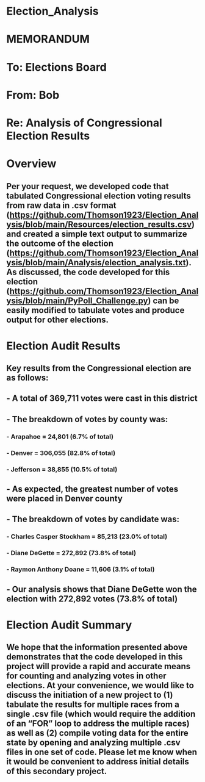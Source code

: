 # Election_Analysis

# MEMORANDUM

# To: Elections Board
# From: Bob
# Re: Analysis of Congressional Election Results

# Overview
## Per your request, we developed code that tabulated Congressional election voting results from raw data in .csv format (https://github.com/Thomson1923/Election_Analysis/blob/main/Resources/election_results.csv) and created a simple text output to summarize the outcome of the election (https://github.com/Thomson1923/Election_Analysis/blob/main/Analysis/election_analysis.txt). As discussed, the code developed for this election (https://github.com/Thomson1923/Election_Analysis/blob/main/PyPoll_Challenge.py) can be easily modified to tabulate votes and produce output for other elections.

# Election Audit Results
## Key results from the Congressional election are as follows:
##  - A total of 369,711 votes were cast in this district
##  - The breakdown of votes by county was:
###   - Arapahoe = 24,801 (6.7% of total)
###   - Denver = 306,055 (82.8% of total)
###   - Jefferson = 38,855 (10.5% of total)
##  - As expected, the greatest number of votes were placed in Denver county
##  - The breakdown of votes by candidate was:
###    - Charles Casper Stockham =  85,213 (23.0% of total)
###    - Diane DeGette = 272,892 (73.8% of total)
###    - Raymon Anthony Doane = 11,606 (3.1% of total)
##  - Our analysis shows that Diane DeGette won the election with 272,892 votes (73.8% of total)

# Election Audit Summary
## We hope that the information presented above demonstrates that the code developed in this project will provide a rapid and accurate means for counting and analyzing votes in other elections. At your convenience, we would like to discuss the initiation of a new project to (1) tabulate the results for multiple races from a single .csv file (which would require the addition of an “FOR” loop to address the multiple races) as well as (2) compile voting data for the entire state by opening and analyzing multiple .csv files in one set of code. Please let me know when it would be convenient to address initial details of this secondary project.
